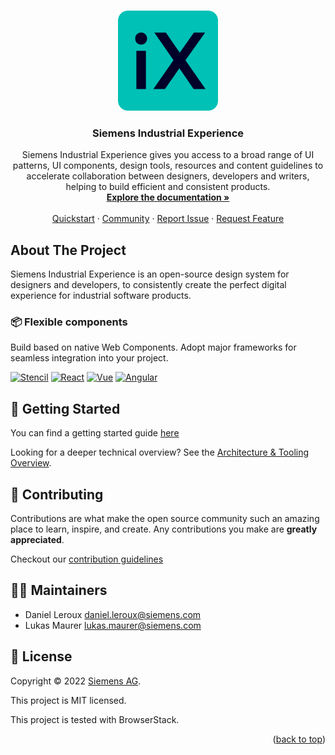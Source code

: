 <a name="readme-top"></a>

<!-- PROJECT LOGO -->
<br />
<div align="center">
  <a href="https://github.com/siemens/ix">
    <img src="logo.svg" alt="Logo" width="160" height="160">
  </a>

  <h3 align="center">Siemens Industrial Experience</h3>

  <p align="center">
    Siemens Industrial Experience gives you access to a broad range of UI patterns, UI components, design tools, resources and content guidelines to accelerate collaboration between designers, developers and writers, helping to build efficient and consistent products.
    <br />
    <a href="https://ix.siemens.io"><strong>Explore the documentation »</strong></a>
    <br />
    <br />
    <a href="https://ix.siemens.io/docs/home/getting-started/developers">Quickstart</a>
    ·
    <a href="https://community.siemens.com/c/ix/">Community</a>
    ·
    <a href="https://github.com/siemens/ix/issues/new/choose">Report Issue</a>
    ·
    <a href="https://github.com/siemens/ix/issues/new/choose">Request Feature</a>
  </p>
</div>

<!-- ABOUT THE PROJECT -->

## About The Project

Siemens Industrial Experience is an open-source design system for designers and developers, to consistently create the perfect digital experience for industrial software products.

### 📦 Flexible components

Build based on native Web Components.
Adopt major frameworks for seamless integration into your project.

[![Stencil][Stencil]][Stencil-url]
[![React][React.js]][React-url]
[![Vue][Vue.js]][Vue-url]
[![Angular][Angular.io]][Angular-url]

<!-- GETTING STARTED -->

## 🚀 Getting Started

You can find a getting started guide [here](https://ix.siemens.io/docs/home/getting-started/developers)

Looking for a deeper technical overview? See the [Architecture & Tooling Overview](./ARCHITECTURE.md).

<!-- CONTRIBUTING -->

## 🤝 Contributing

Contributions are what make the open source community such an amazing place to learn, inspire, and create. Any contributions you make are **greatly appreciated**.

Checkout our [contribution guidelines](/CONTRIBUTING.md)

## 👨‍💻 Maintainers

- Daniel Leroux <daniel.leroux@siemens.com>
- Lukas Maurer <lukas.maurer@siemens.com>

## 📝 License

Copyright © 2022 [Siemens AG](https://www.siemens.com/).

This project is MIT licensed.

This project is tested with BrowserStack.

<p align="right">(<a href="#readme-top">back to top</a>)</p>

<!-- MARKDOWN LINKS & IMAGES -->
<!-- https://www.markdownguide.org/basic-syntax/#reference-style-links -->

[contributors-shield]: https://img.shields.io/github/contributors/siemens/ix.svg?style=for-the-badge
[contributors-url]: https://github.com/siemens/ix/graphs/contributors
[forks-shield]: https://img.shields.io/github/forks/siemens/ix.svg?style=for-the-badge
[forks-url]: https://github.com/siemens/ix/members
[stars-shield]: https://img.shields.io/github/stars/siemens/ix.svg?style=for-the-badge
[stars-url]: https://github.com/siemens/ix/stargazers
[issues-shield]: https://img.shields.io/github/issues/siemens/ix.svg?style=for-the-badge
[issues-url]: https://github.com/siemens/ix/issues
[license-shield]: https://img.shields.io/github/license/siemens/ix.svg?style=for-the-badge
[license-url]: https://github.com/siemens/ix/blob/main/LICENSE.txt
[product-screenshot]: packages/documentation/static/img/welcome.png
[Stencil]: https://img.shields.io/badge/stenciljs-000000?style=for-the-badge&logo=stenciljs&logoColor=white
[Stencil-url]: https://stenciljs.com/
[React.js]: https://img.shields.io/badge/React-20232A?style=for-the-badge&logo=react&logoColor=61DAFB
[React-url]: https://reactjs.org/
[Vue.js]: https://img.shields.io/badge/Vue.js-35495E?style=for-the-badge&logo=vuedotjs&logoColor=4FC08D
[Vue-url]: https://vuejs.org/
[Angular.io]: https://img.shields.io/badge/Angular-DD0031?style=for-the-badge&logo=angular&logoColor=white
[Angular-url]: https://angular.io/
